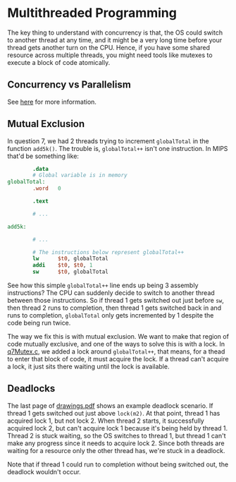 # Multithreaded Programming

The key thing to understand with concurrency is that, the OS could switch to another thread at any time, and it might be a very long time before your thread gets another turn on the CPU. Hence, if you have some shared resource across multiple threads, you might need tools like mutexes to execute a block of code atomically.

## Concurrency vs Parallelism

See [here](q2.md) for more information.

## Mutual Exclusion

In question 7, we had 2 threads trying to increment `globalTotal` in the function `add5k()`. The trouble is, `globalTotal++` isn't one instruction. In MIPS that'd be something like:

```mips
        .data
        # Global variable is in memory
globalTotal:
        .word   0

        .text

        # ...

add5k:

        # ...

        # The instructions below represent globalTotal++
        lw      $t0, globalTotal
        addi    $t0, $t0, 1
        sw      $t0, globalTotal
```

See how this simple `globalTotal++` line ends up being 3 assembly instructions? The CPU can suddenly decide to switch to another thread between those instructions. So if thread 1 gets switched out just before `sw`, then thread 2 runs to completion, then thread 1 gets switched back in and runs to completion, `globalTotal` only gets incremented by 1 despite the code being run twice.

The way we fix this is with mutual exclusion. We want to make that region of code mutually exclusive, and one of the ways to solve this is with a lock. In [q7Mutex.c](q7Mutex.c), we added a lock around `globalTotal++`, that means, for a thead to enter that block of code, it must acquire the lock. If a thread can't acquire a lock, it just sits there waiting until the lock is available.

## Deadlocks

The last page of [drawings.pdf](drawings.pdf) shows an example deadlock scenario. If thread 1 gets switched out just above `lock(m2)`. At that point, thread 1 has acquired lock 1, but not lock 2. When thread 2 starts, it successfully acquired lock 2, but can't acquire lock 1 because it's being held by thread 1. Thread 2 is stuck waiting, so the OS switches to thread 1, but thread 1 can't make any progress since it needs to acquire lock 2. Since both threads are waiting for a resource only the other thread has, we're stuck in a deadlock.

Note that if thread 1 could run to completion without being switched out, the deadlock wouldn't occur.
